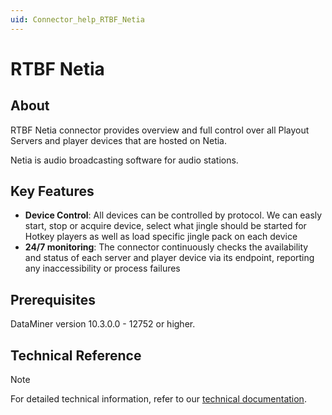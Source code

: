 ```yaml
---
uid: Connector_help_RTBF_Netia
---
```


# RTBF Netia

## About

RTBF Netia connector provides overview and full control over all Playout Servers and player devices that are hosted on Netia.

Netia is audio broadcasting software for audio stations.

## Key Features

- **Device Control**: All devices can be controlled by protocol. We can easly start, stop or acquire device, select what jingle should be started for Hotkey players as well as load specific jingle pack on each device
- **24/7 monitoring**: The connector continuously checks the availability and status of each server and player device via its endpoint, reporting any inaccessibility or process failures

## Prerequisites

DataMiner version 10.3.0.0 - 12752 or higher.

## Technical Reference

> [!NOTE]
> For detailed technical information, refer to our [technical documentation](xref:Connector_help_RTBF_Netia_Technical).